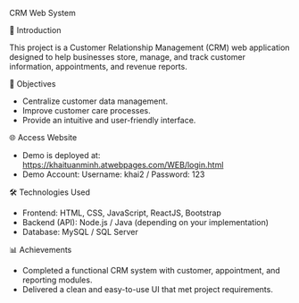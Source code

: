 CRM Web System

📌 Introduction

This project is a Customer Relationship Management (CRM) web application designed to help businesses store, manage, and track customer information, appointments, and revenue reports.

🎯 Objectives

- Centralize customer data management.
- Improve customer care processes.
- Provide an intuitive and user-friendly interface.

🌐 Access Website

- Demo is deployed at: https://khaituanminh.atwebpages.com/WEB/login.html
- Demo Account: Username: khai2 / Password: 123
    
🛠️ Technologies Used

- Frontend: HTML, CSS, JavaScript, ReactJS, Bootstrap
- Backend (API): Node.js / Java (depending on your implementation)
- Database: MySQL / SQL Server

📊 Achievements

- Completed a functional CRM system with customer, appointment, and reporting modules.
- Delivered a clean and easy-to-use UI that met project requirements.
